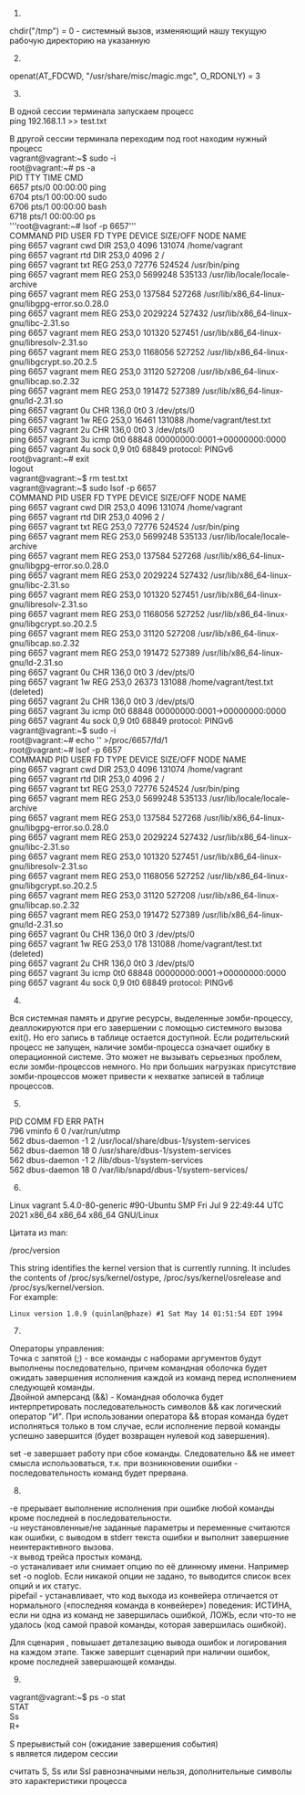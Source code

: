 1.
chdir("/tmp") = 0 - системный вызов, изменяющий нашу текущую рабочую директорию на указанную

2.
openat(AT_FDCWD, "/usr/share/misc/magic.mgc", O_RDONLY) = 3

3.
В одной сессии терминала запускаем процесс  
ping 192.168.1.1 >> test.txt  

В другой сессии терминала переходим под root находим нужный процесс  
vagrant@vagrant:~$ sudo -i  
root@vagrant:~# ps -a  
    PID TTY          TIME CMD  
   6657 pts/0    00:00:00 ping  
   6704 pts/1    00:00:00 sudo  
   6706 pts/1    00:00:00 bash  
   6718 pts/1    00:00:00 ps  
'''root@vagrant:~# lsof -p 6657'''  
COMMAND  PID    USER   FD   TYPE DEVICE SIZE/OFF   NODE NAME  
ping    6657 vagrant  cwd    DIR  253,0     4096 131074 /home/vagrant  
ping    6657 vagrant  rtd    DIR  253,0     4096      2 /  
ping    6657 vagrant  txt    REG  253,0    72776 524524 /usr/bin/ping  
ping    6657 vagrant  mem    REG  253,0  5699248 535133 /usr/lib/locale/locale-archive  
ping    6657 vagrant  mem    REG  253,0   137584 527268 /usr/lib/x86_64-linux-gnu/libgpg-error.so.0.28.0  
ping    6657 vagrant  mem    REG  253,0  2029224 527432 /usr/lib/x86_64-linux-gnu/libc-2.31.so  
ping    6657 vagrant  mem    REG  253,0   101320 527451 /usr/lib/x86_64-linux-gnu/libresolv-2.31.so  
ping    6657 vagrant  mem    REG  253,0  1168056 527252 /usr/lib/x86_64-linux-gnu/libgcrypt.so.20.2.5  
ping    6657 vagrant  mem    REG  253,0    31120 527208 /usr/lib/x86_64-linux-gnu/libcap.so.2.32  
ping    6657 vagrant  mem    REG  253,0   191472 527389 /usr/lib/x86_64-linux-gnu/ld-2.31.so  
ping    6657 vagrant    0u   CHR  136,0      0t0      3 /dev/pts/0  
ping    6657 vagrant    1w   REG  253,0    16461 131088 /home/vagrant/test.txt  
ping    6657 vagrant    2u   CHR  136,0      0t0      3 /dev/pts/0  
ping    6657 vagrant    3u  icmp             0t0  68848 00000000:0001->00000000:0000  
ping    6657 vagrant    4u  sock    0,9      0t0  68849 protocol: PINGv6  
root@vagrant:~# exit  
logout  
vagrant@vagrant:~$ rm test.txt  
vagrant@vagrant:~$ sudo lsof -p 6657  
COMMAND  PID    USER   FD   TYPE DEVICE SIZE/OFF   NODE NAME  
ping    6657 vagrant  cwd    DIR  253,0     4096 131074 /home/vagrant  
ping    6657 vagrant  rtd    DIR  253,0     4096      2 /  
ping    6657 vagrant  txt    REG  253,0    72776 524524 /usr/bin/ping  
ping    6657 vagrant  mem    REG  253,0  5699248 535133 /usr/lib/locale/locale-archive  
ping    6657 vagrant  mem    REG  253,0   137584 527268 /usr/lib/x86_64-linux-gnu/libgpg-error.so.0.28.0  
ping    6657 vagrant  mem    REG  253,0  2029224 527432 /usr/lib/x86_64-linux-gnu/libc-2.31.so  
ping    6657 vagrant  mem    REG  253,0   101320 527451 /usr/lib/x86_64-linux-gnu/libresolv-2.31.so  
ping    6657 vagrant  mem    REG  253,0  1168056 527252 /usr/lib/x86_64-linux-gnu/libgcrypt.so.20.2.5  
ping    6657 vagrant  mem    REG  253,0    31120 527208 /usr/lib/x86_64-linux-gnu/libcap.so.2.32  
ping    6657 vagrant  mem    REG  253,0   191472 527389 /usr/lib/x86_64-linux-gnu/ld-2.31.so  
ping    6657 vagrant    0u   CHR  136,0      0t0      3 /dev/pts/0  
ping    6657 vagrant    1w   REG  253,0    26373 131088 /home/vagrant/test.txt (deleted)  
ping    6657 vagrant    2u   CHR  136,0      0t0      3 /dev/pts/0  
ping    6657 vagrant    3u  icmp             0t0  68848 00000000:0001->00000000:0000  
ping    6657 vagrant    4u  sock    0,9      0t0  68849 protocol: PINGv6  
vagrant@vagrant:~$ sudo -i  
root@vagrant:~# echo '' >/proc/6657/fd/1  
root@vagrant:~# lsof -p 6657  
COMMAND  PID    USER   FD   TYPE DEVICE SIZE/OFF   NODE NAME  
ping    6657 vagrant  cwd    DIR  253,0     4096 131074 /home/vagrant  
ping    6657 vagrant  rtd    DIR  253,0     4096      2 /  
ping    6657 vagrant  txt    REG  253,0    72776 524524 /usr/bin/ping  
ping    6657 vagrant  mem    REG  253,0  5699248 535133 /usr/lib/locale/locale-archive  
ping    6657 vagrant  mem    REG  253,0   137584 527268 /usr/lib/x86_64-linux-gnu/libgpg-error.so.0.28.0  
ping    6657 vagrant  mem    REG  253,0  2029224 527432 /usr/lib/x86_64-linux-gnu/libc-2.31.so  
ping    6657 vagrant  mem    REG  253,0   101320 527451 /usr/lib/x86_64-linux-gnu/libresolv-2.31.so  
ping    6657 vagrant  mem    REG  253,0  1168056 527252 /usr/lib/x86_64-linux-gnu/libgcrypt.so.20.2.5  
ping    6657 vagrant  mem    REG  253,0    31120 527208 /usr/lib/x86_64-linux-gnu/libcap.so.2.32  
ping    6657 vagrant  mem    REG  253,0   191472 527389 /usr/lib/x86_64-linux-gnu/ld-2.31.so  
ping    6657 vagrant    0u   CHR  136,0      0t0      3 /dev/pts/0  
ping    6657 vagrant    1w   REG  253,0      178 131088 /home/vagrant/test.txt (deleted)  
ping    6657 vagrant    2u   CHR  136,0      0t0      3 /dev/pts/0  
ping    6657 vagrant    3u  icmp             0t0  68848 00000000:0001->00000000:0000  
ping    6657 vagrant    4u  sock    0,9      0t0  68849 protocol: PINGv6  

4.  
Вся системная память и другие ресурсы, выделенные зомби-процессу, деаллокируются при его завершении с помощью системного вызова exit(). Но его запись в таблице остается доступной. Если родительский процесс не запущен, наличие зомби-процесса означает ошибку в операционной системе. Это может не вызывать серьезных проблем, если зомби-процессов немного. Но при больших нагрузках присутствие зомби-процессов может привести к нехватке записей в таблице процессов.  

5.  
PID    COMM               FD ERR PATH  
796    vminfo              6   0 /var/run/utmp  
562    dbus-daemon        -1   2 /usr/local/share/dbus-1/system-services  
562    dbus-daemon        18   0 /usr/share/dbus-1/system-services  
562    dbus-daemon        -1   2 /lib/dbus-1/system-services  
562    dbus-daemon        18   0 /var/lib/snapd/dbus-1/system-services/  

6.  
Linux vagrant 5.4.0-80-generic #90-Ubuntu SMP Fri Jul 9 22:49:44 UTC 2021 x86_64 x86_64 x86_64 GNU/Linux  

Цитата из man:  

/proc/version  

This string identifies the kernel version that is currently running. It includes the contents of /proc/sys/kernel/ostype, /proc/sys/kernel/osrelease and /proc/sys/kernel/version.  
For example:  

    Linux version 1.0.9 (quinlan@phaze) #1 Sat May 14 01:51:54 EDT 1994  

7.
Операторы управления:  
Точка с запятой (;) - все команды с наборами аргументов будут выполнены последовательно, причем командная оболочка будет ожидать завершения исполнения каждой из команд перед исполнением следующей команды.  
Двойной амперсанд (&&) - Командная оболочка будет интерпретировать последовательность символов && как логический оператор "И". При использовании оператора && вторая команда будет исполняться только в том случае, если исполнение первой команды успешно завершится (будет возвращен нулевой код завершения).  

set -e завершает работу при сбое команды. Следовательно && не имеет смысла использоваться, т.к. при возникновении ошибки - последовательность команд будет прервана.  

8.
-e прерывает выполнение исполнения при ошибке любой команды кроме последней в последовательности.  
-u неустановленные/не заданные параметры и переменные считаются как ошибки, с выводом в stderr текста ошибки и выполнит завершение неинтерактивного вызова.  
-x вывод трейса простых команд.  
-o устаналивает или снимает опцию по её длинному имени. Например set -o noglob. Если никакой опции не задано, то выводится список всех опций и их статус.  
pipefail - устанавливает, что код выхода из конвейера отличается от нормального («последняя команда в конвейере») поведения: ИСТИНА, если ни одна из команд не завершилась ошибкой, ЛОЖЬ, если что-то не удалось (код самой правой команды, которая завершилась ошибкой).  

Для сценария , повышает деталезацию вывода ошибок и логирования на каждом этапе. Также завершит сценарий при наличии ошибок, кроме последней завершающей команды.  

9.  
vagrant@vagrant:~$ ps -o stat  
STAT  
Ss  
R+  

S прерывистый сон (ожидание завершения события)  
s является лидером сессии  

считать S, Ss или Ssl равнозначными нельзя, дополнительные символы это характеристики процесса  

